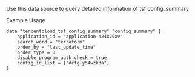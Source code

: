Use this data source to query detailed information of tsf config_summary

Example Usage

```hcl
data "tencentcloud_tsf_config_summary" "config_summary" {
	application_id = "application-a24x29xv"
	search_word = "terraform"
	order_by = "last_update_time"
	order_type = 0
	disable_program_auth_check = true
	config_id_list = ["dcfg-y54wzk3a"]
}
```